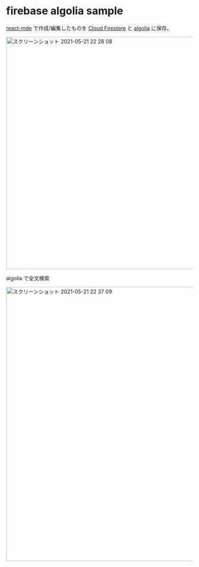 # firebase algolia sample

[react-mde](https://github.com/andrerpena/react-mde) で作成/編集したものを [Cloud Firestore](https://firebase.google.com/docs/firestore?hl=ja) と [algolia](https://www.algolia.com/) に保存。

<img width="626" alt="スクリーンショット 2021-05-21 22 28 08" src="https://user-images.githubusercontent.com/11408909/119144796-f8a55900-ba83-11eb-81e1-3910f58a7238.png">

algolia で全文検索

<img width="739" alt="スクリーンショット 2021-05-21 22 37 09" src="https://user-images.githubusercontent.com/11408909/119145959-1de69700-ba85-11eb-9d48-233c0af1a6a7.png">
